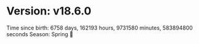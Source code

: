 # Version: v18.6.0
Time since birth: 6758 days, 162193 hours, 9731580 minutes, 583894800 seconds
Season: Spring 🌸

